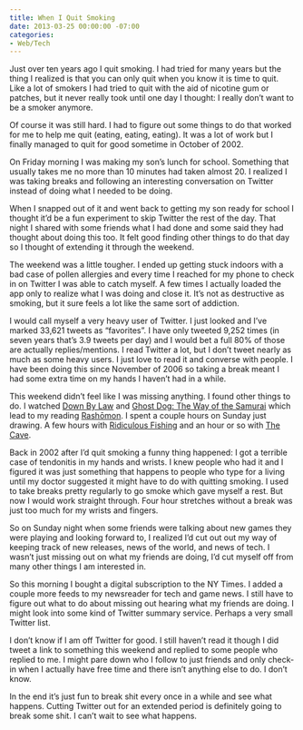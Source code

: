```yaml
---
title: When I Quit Smoking
date: 2013-03-25 00:00:00 -07:00
categories:
- Web/Tech
---
```


<p>Just over ten years ago I quit smoking. I had tried for many years but the thing I realized is that you can only quit when you know it is time to quit. Like a lot of smokers I had tried to quit with the aid of nicotine gum or patches, but it never really took until one day I thought: I really don’t want to be a smoker anymore.</p>

<p>Of course it was still hard. I had to figure out some things to do that worked for me to help me quit (eating, eating, eating). It was a lot of work but I finally managed to quit for good sometime in October of 2002.</p>

<p>On Friday morning I was making my son’s lunch for school. Something that usually takes me no more than 10 minutes had taken almost 20. I realized I was taking breaks and following an interesting conversation on Twitter instead of doing what I needed to be doing.</p>

<p>When I snapped out of it and went back to getting my son ready for school I thought it’d be a fun experiment to skip Twitter the rest of the day. That night I shared with some friends what I had done and some said they had thought about doing this too. It felt good finding other things to do that day so I thought of extending it through the weekend.</p>

<p>The weekend was a little tougher. I ended up getting stuck indoors with a bad case of pollen allergies and every time I reached for my phone to check in on Twitter I was able to catch myself. A few times I actually loaded the app only to realize what I was doing and close it. It’s not as destructive as smoking, but it sure feels a lot like the same sort of addiction.</p>

<p>I would call myself a very heavy user of Twitter. I just looked and I’ve marked 33,621 tweets as “favorites”. I have only tweeted 9,252 times (in seven years that’s 3.9 tweets per day) and I would bet a full 80% of those are actually replies/mentions. I read Twitter a lot, but I don’t tweet nearly as much as some heavy users. I just love to read it and converse with people. I have been doing this since November of 2006 so taking a break meant I had some extra time on my hands I haven’t had in a while.</p>

<p>This weekend didn’t feel like I was missing anything. I found other things to do. I watched <a href="http://en.wikipedia.org/wiki/Down_by_Law_(film)">Down By Law</a> and <a href="http://en.wikipedia.org/wiki/Ghost_Dog:_The_Way_of_the_Samurai">Ghost Dog: The Way of the Samurai</a> which lead to my reading <a href="http://en.wikipedia.org/wiki/Rashōmon_(short_story)">Rashōmon</a>. I spent a couple hours on Sunday just drawing. A few hours with <a href="https://itunes.apple.com/us/app/ridiculous-fishing-tale-redemption/id601831815?mt=8">Ridiculous Fishing</a> and an hour or so with <a href="http://thecavegame.com">The Cave</a>.</p>

<p>Back in 2002 after I’d quit smoking a funny thing happened: I got a terrible case of tendonitis in my hands and wrists. I knew people who had it and I figured it was just something that happens to people who type for a living until my doctor suggested it might have to do with quitting smoking. I used to take breaks pretty regularly to go smoke which gave myself a rest. But now I would work straight through. Four hour stretches without a break was just too much for my wrists and fingers.</p>

<p>So on Sunday night when some friends were talking about new games they were playing and looking forward to, I realized I’d cut out out my way of keeping track of new releases, news of the world, and news of tech. I wasn’t just missing out on what my friends are doing, I’d cut myself off from many other things I am interested in.</p>

<p>So this morning I bought a digital subscription to the NY Times. I added a couple more feeds to my newsreader for tech and game news. I still have to figure out what to do about missing out hearing what my friends are doing. I might look into some kind of Twitter summary service. Perhaps a very small Twitter list.</p>

<p>I don’t know if I am off Twitter for good. I still haven’t read it though I did tweet a link to something this weekend and replied to some people who replied to me. I might pare down who I follow to just friends and only check-in when I actually have free time and there isn’t anything else to do. I don’t know.</p>

<p>In the end it’s just fun to break shit every once in a while and see what happens. Cutting Twitter out for an extended period is definitely going to break some shit. I can’t wait to see what happens. </p>
